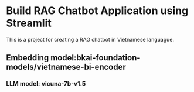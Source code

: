 # Build RAG Chatbot Application using Streamlit
This is a project for creating a RAG chatbot in Vietnamese languague.

## Embedding model:bkai-foundation-models/vietnamese-bi-encoder

### LLM model: vicuna-7b-v1.5